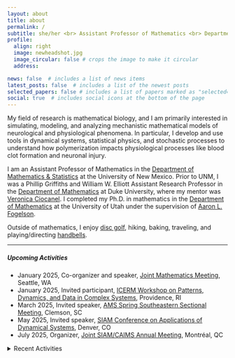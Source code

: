 ```yaml
---
layout: about
title: about
permalink: /
subtitle: she/her <br> Assistant Professor of Mathematics <br> Department of Mathematics & Statistics <br> University of New Mexico
profile:
  align: right
  image: newheadshot.jpg
  image_circular: false # crops the image to make it circular
  address: 

news: false  # includes a list of news items
latest_posts: false  # includes a list of the newest posts
selected_papers: false # includes a list of papers marked as "selected={true}"
social: true  # includes social icons at the bottom of the page
---
```


My field of research is mathematical biology, and I am primarily interested in simulating, modeling, and analyzing mechanistic mathematical models of neurological and physiological phenomena. In particular, I develop and use tools in dynamical systems, statistical physics, and stochastic processes to understand how polymerization impacts physiological processes like blood clot formation and neuronal injury. 

I am an Assistant Professor of Mathematics in the [Department of Mathematics & Statistics](https://math.unm.edu) at the University of New Mexico. Prior to UNM, I was a Phillip Griffiths and William W. Elliott Assistant Research Professor in the [Department of Mathematics](https://math.duke.edu/ "Department of Mathematics") at Duke University, where my mentor was [Veronica Ciocanel](https://services.math.duke.edu/~ciocanel/ "Veronica Ciocanel"). I completed my Ph.D. in mathematics in the [Department of Mathematics](https://math.utah.edu "Department of Mathematics") at the University of Utah under the supervision of [Aaron L. Fogelson](https://math.utah.edu/~fogelson "Aaron L. Fogelson" ). 

Outside of mathematics, I enjoy [disc golf](https://www.pdga.com/player/149354), hiking, baking, traveling, and playing/directing [handbells](/assets/pdf/MathematicsOfBellRinging_2020Talk.pdf).

 <hr/>
 
##### Upcoming Activities<br/> 
* January 2025, Co-organizer and speaker, [Joint Mathematics Meeting](https://jointmathematicsmeetings.org/jmm), Seattle, WA
* January 2025, Invited participant, [ICERM Workshop on Patterns, Dynamics, and Data in Complex Systems](https://icerm.brown.edu/program/topical_workshop/tw-25-pddcs), Providence, RI
* March 2025, Invited speaker, [AMS Spring Southeastern Sectional Meeting](https://www.ams.org/meetings/sectional/2324_program.html), Clemson, SC
* May 2025, Invited speaker, [SIAM Conference on Applications of Dynamical Systems](https://www.siam.org/conferences-events/siam-conferences/ds25/), Denver, CO
* July 2025, Organizer, [Joint SIAM/CAIMS Annual Meeting](https://www.siam.org/conferences-events/siam-conferences/an25/), Montréal, QC

<details close>
<summary>Recent Activities</summary> 
      &nbsp;&nbsp;&nbsp;&nbsp;&nbsp;&nbsp; November 2024, Invited participant (<a href = "https://www.nitmb.org/random-dynamical-systems">NITMB Workshop on Random Dynamical Systems, with applications in biology</a>, Chicago, IL<br/>
   &nbsp;&nbsp;&nbsp;&nbsp;&nbsp;&nbsp;  October 2024, Participant, <a href = "https://aimath.org/programs/squares/">AIM SQuaRE for research collaboration</a>), Pasadena, CA <br/>
     &nbsp;&nbsp;&nbsp;&nbsp;&nbsp;&nbsp; July 2024, Co-organizer and invited speaker, <a href="https://www.siam.org/conferences/cm/conference/an24">SIAM Annual Meeting 2024</a>, Spokane, WA<br/>
   &nbsp;&nbsp;&nbsp;&nbsp;&nbsp;&nbsp; May 2024, Invited speaker, <a href="https://siam.vcu.edu/bamm/">Biology and Medicine through Mathematics</a>, Richmond, VA<br/>
  &nbsp;&nbsp;&nbsp;&nbsp;&nbsp;&nbsp; April 2024, Invited speaker, <a href="https://math.unc.edu/event/applied-mathematics-colloquium-anna-c-nelson-duke/">UNC Applied Mathematics Colloquium</a>, Chapel Hill, NC<br/>
   &nbsp;&nbsp;&nbsp;&nbsp;&nbsp;&nbsp; April 2024, Plenary speaker, <a href="https://sites.google.com/view/mathforallnola/satellite-conference/clemson-sc">Plenary speaker, Math For All</a>, Clemson, SC<br/>
     &nbsp;&nbsp;&nbsp;&nbsp;&nbsp;&nbsp; March 2024, Invited speaker, <a href="https://sites.google.com/vcu.edu/biomath-seminar/">VCU Biomath Seminar</a>, Richmond, VA<br/>
   &nbsp;&nbsp;&nbsp;&nbsp;&nbsp;&nbsp; January 2024, Invited speaker, <a href="https://www.jointmathematicsmeetings.org/meetings/national/jmm2024/2300_program.html">Joint Mathematics Meeting</a>, San Francisco, CA<br/>
   &nbsp;&nbsp;&nbsp;&nbsp;&nbsp;&nbsp; November 2023, Invited speaker, <a href="https://math.sciences.ncsu.edu/event/biomathematics-seminar-anna-nelson/">NC State Biomathematics Seminar</a>, Raleigh NC<br/>
    &nbsp;&nbsp;&nbsp;&nbsp;&nbsp;&nbsp; November 2023, Poster presenter, <a href="https://services.math.duke.edu/Tricams/index.html">TriCAMs</a>, Durham NC<br/>
  &nbsp;&nbsp;&nbsp;&nbsp;&nbsp;&nbsp; October 2023, Invited speaker, <a href="https://www.math.upenn.edu/events/mathematical-models-polymerization-physiology">UPenn MathBio Seminar</a>, Philadelphia PA<br/>
   &nbsp;&nbsp;&nbsp;&nbsp;&nbsp;&nbsp; September 2023, Co-organizer and invited speaker, <a href="https://awm-math.org/meetings/awm-research-symposium/">AWM Research Symposium 2023</a>, Atlanta GA<br/>
   &nbsp;&nbsp;&nbsp;&nbsp;&nbsp;&nbsp; August 2023, Co-organizer and invited speaker, <a href="https://iciam2023.org">ICIAM 2023</a>, Tokyo JP<br/>
   &nbsp;&nbsp;&nbsp;&nbsp;&nbsp;&nbsp; August 2023, Co-organizer and invited speaker, <a href="https://www.maa.org/meetings/mathfest">MAA MathFest 2023 </a>,  Tampa FL<br/>
   &nbsp;&nbsp;&nbsp;&nbsp;&nbsp;&nbsp; July 2023, Invited speaker, <a href="https://2023.smb.org">Society for Mathematical Biology Annual Meeting</a>,  Columbus OH<br/>
   &nbsp;&nbsp;&nbsp;&nbsp;&nbsp;&nbsp; June 2023, Invited participant, <a href="https://www.ams.org/programs/research-communities/2023MRC-SocialSystems">AMS MRC on Complex Social Systems</a>, Java Center NY<br/>
 &nbsp;&nbsp;&nbsp;&nbsp;&nbsp;&nbsp; May 2023, Contributed speaker, <a href="https://www.siam.org/conferences/cm/conference/ds23">SIAM Dynamical Systems 2023</a>, Portland OR<br/>
 &nbsp;&nbsp;&nbsp;&nbsp;&nbsp;&nbsp; April 2023, Invited speaker, <a href="https://www.ams.org/meetings/sectional/2308_progfull.html">AMS Spring Central Sectional Meeting 2023</a>, Cincinnati OH <br/>
</details>

